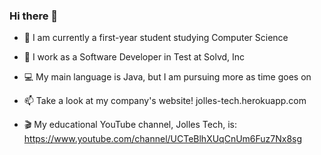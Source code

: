 ### Hi there 👋

- 🔭 I am currently a first-year student studying Computer Science

- 🌱 I work as a Software Developer in Test at Solvd, Inc

- 💻 My main language is Java, but I am pursuing more as time goes on

- 📫 Take a look at my company's website! jolles-tech.herokuapp.com

- 🎬 My educational YouTube channel, Jolles Tech, is: https://www.youtube.com/channel/UCTeBlhXUqCnUm6Fuz7Nx8sg


<!--
**EthanJolles/ethanjolles** is a ✨ _special_ ✨ repository because its `README.md` (this file) appears on your GitHub profile.

Here are some ideas to get you started:

- 🔭 I’m currently working on ...
- 🌱 I’m currently learning ...
- 👯 I’m looking to collaborate on ...
- 🤔 I’m looking for help with ...
- 💬 Ask me about ...
- 📫 How to reach me: ...
- 😄 Pronouns: ...
- ⚡ Fun fact: ...
-->

